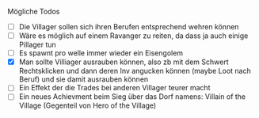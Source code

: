 Mögliche Todos

- [ ] Die Villager sollen sich ihren Berufen entsprechend wehren können 
- [ ] Wäre es möglich auf einem Ravanger zu reiten, da dass ja auch einige Pillager tun
- [ ] Es spawnt pro welle immer wieder ein Eisengolem
- [x] Man sollte Villiager ausrauben können, also zb mit dem Schwert Rechtsklicken und dann deren Inv angucken können (maybe Loot nach Beruf) und sie damit ausrauben können
- [ ] Ein Effekt der die Trades bei anderen Villager teurer macht 
- [ ] Ein neues Achievment beim Sieg über das Dorf namens: Villain of the Village (Gegenteil von Hero of the Village) 

